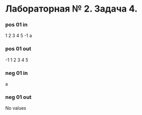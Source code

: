 # Лабораторная № 2. Задача 4.

### pos 01 in
1
2
3
4
5
-1
a


### pos 01 out
-1 1 2 3 4 5


### neg 01 in
a

### neg 01 out
No values
